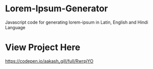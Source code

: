 # Lorem-Ipsum-Generator
Javascript code for generating lorem-ipsum in Latin, English and Hindi Language

# View Project Here
https://codepen.io/aakash_gill/full/RwrpjYO
